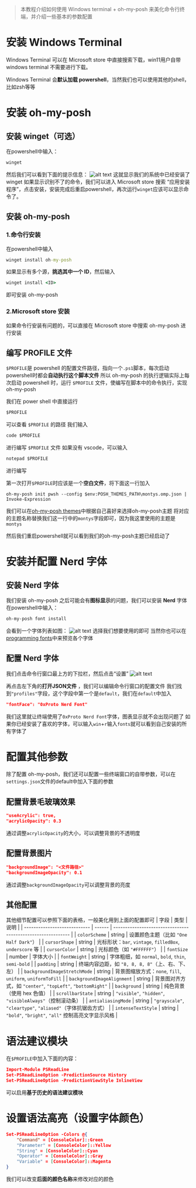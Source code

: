 > 本教程介绍如何使用 Windows terminal + oh-my-posh 来美化命令行终端，并介绍一些基本的参数配置

# 安装 Windows Terminal
Windows Terminal 可以在 Microsoft store 中直接搜索下载，win11用户自带 windows terminal 不需要进行下载。

Windows Terminal 会**默认加载 powershell**，当然我们也可以使用其他的shell，比如zsh等等

# 安装 oh-my-posh
## 安装 winget（可选）
在powershell中输入：
```cmd
winget
```
然后我们可以看到下面的提示信息：
![alt text](https://132-1331126615.cos.ap-guangzhou.myqcloud.com/winget.png)
这就显示我们的系统中已经安装了winget
如果显示识别不了的命令，我们可以进入 Microsoft store 搜索 “应用安装程序”，点击安装，安装完成后重启powershell，再次运行`winget`应该可以显示命令了。


## 安装 oh-my-posh
### 1.命令行安装
在powershell中输入
```cmd
winget install oh-my-posh
```
如果显示有多个源，**挑选其中一个 ID**，然后输入
```cmd
winget install <ID>
```
即可安装 oh-my-posh

### 2.Microsoft store 安装
如果命令行安装有问题的，可以直接在 Microsoft store 中搜索 oh-my-posh 进行安装

## 编写 PROFILE 文件
`$PROFILE`是 powershell 的配置文件路径，指向一个`.ps1`脚本，每次启动powershell时都会**自动执行这个脚本文件**
所以 oh-my-posh 的执行逻辑实际上每次启动 powershell 时，运行 `$PROFILE` 文件，使编写在脚本中的命令执行，实现oh-my-posh

我们在 power shell 中直接运行
```cmd
$PROFILE
```
可以查看 `$PROFILE` 的路径
我们输入
```cmd
code $PROFILE
```
进行编写 `$PROFILE` 文件
如果没有 vscode，可以输入
```cmd
notepad $PROFILE
```
进行编写

第一次打开`$PROFILE`时应该是一个**空白文件**，将下面这一行加入
```
oh-my-posh init pwsh --config $env:POSH_THEMES_PATH\montys.omp.json | Invoke-Expression
```
我们可以在[oh-my-posh themes](https://ohmyposh.dev/docs/themes)中根据自己喜好来选择oh-my-posh主题
将对应的主题名称替换我们这一行中的`montys`字段即可，因为我这里使用的主题是`montys`

然后我们重启powershell就可以看到我们的oh-my-posh主题已经启动了

# 安装并配置 Nerd 字体
## 安装 Nerd 字体
我们安装 oh-my-posh 之后可能会有**图标显示**的问题，我们可以安装 **Nerd** 字体
在powershell中输入：
```cmd
oh-my-posh font install
```
会看到一个字体列表如图：
![alt text](https://132-1331126615.cos.ap-guangzhou.myqcloud.com/fonts.png)
选择我们想要使用的即可
当然你也可以在[programming fonts](https://www.programmingfonts.org/)中来预览各个字体

## 配置 Nerd 字体
我们点击命令行窗口最上方的下拉栏，然后点击“设置”
![alt text](https://132-1331126615.cos.ap-guangzhou.myqcloud.com/TerminalSetting.png)

再点击左下角的**打开JSON文件** ，我们可以编辑命令行窗口的配置文件
我们找到`"profiles"`字段，这个字段中第一个是`default`，我们在`default`中加入
```json
"fontFace": "0xProto Nerd Font"
```
我们这里就让终端使用了`0xProto Nerd Font`字体，图表显示就不会出现问题了
如果你已经安装了喜欢的字体，可以输入`win`+`r`输入`fonts`就可以看到自己安装的所有字体了

# 配置其他参数
除了配置 oh-my-posh，我们还可以配置一些终端窗口的自带参数，可以在`settings.json`文件的default中加入下面的参数
## 配置背景毛玻璃效果

```json
"useAcrylic": true,
"acrylicOpacity": 0.3
```
通过调整`acrylicOpacity`的大小，可以调整背景的不透明度
## 配置背景图片

```json
"backgroundImage": "<文件路径>"
"backgroundImageOpacity": 0.1
```
通过调整`backgroundImageOpacity`可以调整背景的亮度
## 其他配置
其他细节配置可以参照下面的表格，一般美化用到上面的配置即可
| 字段                         | 类型   | 说明                                                        |
| ---------------------------- | ------ | ----------------------------------------------------------- |
| `colorScheme`                | string | 设置颜色主题（比如 `"One Half Dark"`）                      |
| `cursorShape`                | string | 光标形状：`bar`, `vintage`, `filledBox`, `underscore` 等    |
| `cursorColor`                | string | 光标颜色（如 `"#FFFFFF"`）                                  |
| `fontSize`                   | number | 字体大小                                                    |
| `fontWeight`                 | string | 字体粗细，如 `normal`, `bold`, `thin`, `semi-bold`          |
| `padding`                    | string | 终端内容边距，如 `"8, 8, 8, 8"`（上、右、下、左）           |
| `backgroundImageStretchMode` | string | 背景图缩放方式：`none`, `fill`, `uniform`, `uniformToFill`  |
| `backgroundImageAlignment`   | string | 背景图对齐方式，如 `"center"`, `"topLeft"`, `"bottomRight"` |
| `background`                 | string | 纯色背景（使用 hex 色值）                                   |
| `scrollbarState`             | string | `"visible"`, `"hidden"`, `"visibleAlways"`（控制滚动条）    |
| `antialiasingMode`           | string | `"grayscale"`, `"cleartype"`, `"aliased"`（字体抗锯齿方式） |
| `intenseTextStyle`           | string | `"bold"`, `"bright"`, `"all"` 控制高亮文字显示风格          |

# 语法建议模块
在`$PROFILE`中加入下面的内容：
```json
Import-Module PSReadLine
Set-PSReadLineOption -PredictionSource History
Set-PSReadLineOption -PredictionViewStyle InlineView
```
可以启用**基于历史的语法建议模块**

# 设置语法高亮（设置字体颜色）
```json
Set-PSReadLineOption -Colors @{
    "Command" = [ConsoleColor]::Green
    "Parameter" = [ConsoleColor]::Yellow
    "String" = [ConsoleColor]::Cyan
    "Operator" = [ConsoleColor]::Gray
    "Variable" = [ConsoleColor]::Magenta
}
```
我们可以改变**后面的颜色名称**来修改对应的颜色

